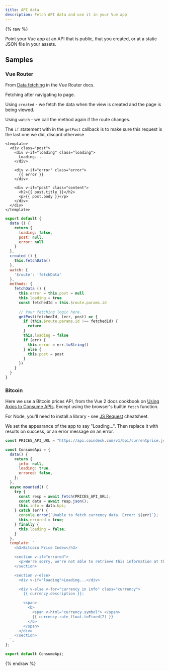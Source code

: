 ```yaml
---
title: API data
description: Fetch API data and use it in your Vue app
---
```


{% raw %}

Point your Vue app at an API that is public, that you created, or at a static JSON file in your assets.

## Samples

### Vue Router

From [Data fetching](https://router.vuejs.org/guide/advanced/data-fetching.html) in the Vue Router docs.

Fetching after navigating to page.

Using `created` - we fetch the data when the view is created and the page is being viewed.

Using `watch` - we call the method again if the route changes.

The `if` statement with in the `getPost` callback is to make sure this request is the last one we did, discard otherwise

```vue
<template>
  <div class="post">
    <div v-if="loading" class="loading">
      Loading...
    </div>

    <div v-if="error" class="error">
      {{ error }}
    </div>

    <div v-if="post" class="content">
      <h2>{{ post.title }}</h2>
      <p>{{ post.body }}</p>
    </div>
  </div>
</template>
```

```javascript
export default {
  data () {
    return {
      loading: false,
      post: null,
      error: null
    }
  },
  created () {
    this.fetchData()
  },
  watch: {
    '$route': 'fetchData'
  },
  methods: {
    fetchData () {
      this.error = this.post = null
      this.loading = true
      const fetchedId = this.$route.params.id
      
      // Your fetching logic here.
      getPost(fetchedId, (err, post) => {
        if (this.$route.params.id !== fetchedId) {
          return
        }
        this.loading = false
        if (err) {
          this.error = err.toString()
        } else {
          this.post = post
        }
      })
    }
  }
}
```

### Bitcoin

Here we use a Bitcoin prices API, from the Vue 2 docs cookbook on [Using Axios to Consume APIs](https://vuejs.org/v2/cookbook/using-axios-to-consume-apis.html). Except using the browser's builtin `fetch` function.

For Node, you'll need to install a library - see [JS Request](https://michaelcurrin.github.io/dev-cheatsheets/cheatsheets/javascript/general/request/) cheatsheet.

We set the appearance of the app to say "Loading...". Then replace it with results on success, or an error message on an error.

```javascript
const PRICES_API_URL = "https://api.coindesk.com/v1/bpi/currentprice.json";

const ConsumeApi = {
  data() {
    return {
      info: null,
      loading: true,
      errored: false,
    };
  },
  async mounted() {
    try {
      const resp = await fetch(PRICES_API_URL);
      const data = await resp.json();
      this.info = data.bpi;
    } catch (err) {
      console.error(`Unable to fetch currency data. Error: ${err}`);
      this.errored = true;
    } finally {
      this.loading = false;
    }
  },
  template: `
    <h3>Bitcoin Price Index</h3>

    <section v-if="errored">
      <p>We're sorry, we're not able to retrieve this information at the moment, please try back later</p>
    </section>

    <section v-else>
      <div v-if="loading">Loading...</div>

      <div v-else v-for="currency in info" class="currency">
        {{ currency.description }}:

        <span>
          <b>
            <span v-html="currency.symbol"> </span>
            {{ currency.rate_float.toFixed(2) }}
          </b>
        </span>
      </div>
    </section>
  `,
};

export default ConsumeApi;
```

{% endraw %}
